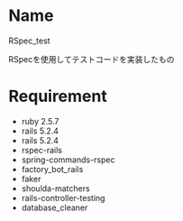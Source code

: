 # Name
 
RSpec_test 

RSpecを使用してテストコードを実装したもの
 
# Requirement
 
* ruby 2.5.7
* rails 5.2.4
* rails 5.2.4
* rspec-rails
* spring-commands-rspec
* factory_bot_rails
* faker
* shoulda-matchers
* rails-controller-testing
* database_cleaner 

